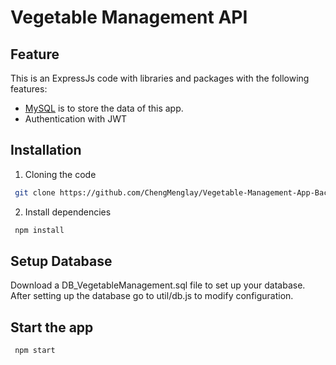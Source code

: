 # Vegetable Management API

## Feature

This is an ExpressJs code with libraries and packages with the following features:
- [MySQL](https://www.mysql.com/) is to store the data of this app.
- Authentication with JWT

## Installation

1. Cloning the code

```bash
 git clone https://github.com/ChengMenglay/Vegetable-Management-App-Backend.git
```

2. Install dependencies

```bash
 npm install
```

## Setup Database

Download a DB_VegetableManagement.sql file to set up your database. After setting up the database go to util/db.js to modify configuration.

## Start the app

```bash
 npm start
```
